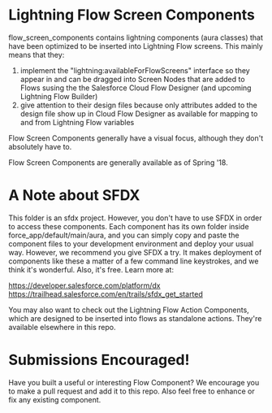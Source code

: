 

# Lightning Flow Screen Components
flow_screen_components contains lightning components (aura classes) that have been optimized to be inserted into Lightning Flow screens. This mainly means that they:
1) implement the "lightning:availableForFlowScreens" interface so they appear in and can be dragged into Screen Nodes that are added to Flows susing the the Salesforce Cloud Flow Designer (and upcoming Lightning Flow Builder)
2) give attention to their design files because only attributes added to the design file show up in Cloud Flow Designer as available for mapping to and from Lightning Flow variables

Flow Screen Components generally have a visual focus, although they don't absolutely have to.

Flow Screen Components are generally available as of Spring '18. 


# A Note about SFDX
This folder is an sfdx project. However, you don't have to use SFDX in order to access these components. Each component has its own folder inside force_app/default/main/aura, and you can simply copy and paste the component files to your development environment and deploy your usual way. However, we recommend you give SFDX a try. It makes deployment of components like these a matter of a few command line keystrokes, and we think it's wonderful. Also, it's free. Learn more at:

https://developer.salesforce.com/platform/dx
https://trailhead.salesforce.com/en/trails/sfdx_get_started


You may also want to check out the Lightning Flow Action Components, which are designed to be inserted into flows as standalone actions. They're available elsewhere in this repo.

# Submissions Encouraged!
Have you built a useful or interesting Flow Component? We encourage you to make a pull request and add it to this repo. Also feel free to enhance or fix any existing component.
